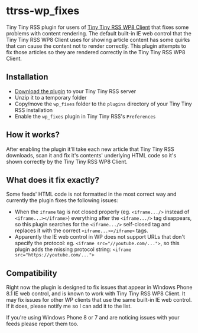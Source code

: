 # ttrss-wp_fixes
Tiny Tiny RSS plugin for users of [Tiny Tiny RSS WP8 Client](http://www.windowsphone.com/de-de/store/app/tiny-tiny-rss-reader/155a2587-ea59-4142-b6bd-db2e98ec2303) that fixes some problems with content rendering. The default built-in IE web control that the Tiny Tiny RSS WP8 Client uses for showing article content has some quirks that can cause the content not to render correctly. This plugin attempts to fix those articles so they are rendered correctly in the Tiny Tiny RSS WP8 Client.

## Installation
* [Download the plugin](https://github.com/nowotny/ttrss-wp_fixes/archive/master.zip) to your Tiny Tiny RSS server
* Unzip it to a temporary folder
* Copy/move the `wp_fixes` folder to the `plugins` directory of your Tiny Tiny RSS installation
* Enable the `wp_fixes` plugin in Tiny Tiny RSS's `Preferences`

## How it works?
After enabling the plugin it'll take each new article that Tiny Tiny RSS downloads, scan it and fix it's contents' underlying HTML code so it's shown correctly by the Tiny Tiny RSS WP8 Client.

## What does it fix exactly?
Some feeds' HTML code is not formatted in the most correct way and currently the plugin fixes the following issues:
* When the `iframe` tag is not closed properly (eg. `<iframe.../>` instead of `<iframe...></iframe>`) everything after the `<iframe.../>` tag disappears, so this plugin searches for the `<iframe.../>` self-closed tag and replaces it with the correct `<iframe...></iframe>` tags.
* Apparently the IE web control in WP does not support URLs that don't specify the protocol: eg. `<iframe src="//youtube.com/...">`, so this plugin adds the missing protocol string: `<iframe src="https://youtube.com/...">`

## Compatibility
Right now the plugin is designed to fix issues that appear in Windows Phone 8.1 IE web control, and is known to work with Tiny Tiny RSS WP8 Client. It may fix issues for other WP clients that use the same built-in IE web control. If it does, please notify me so I can add it to the list.

If you're using Windows Phone 8 or 7 and are noticing issues with your feeds please report them too.
